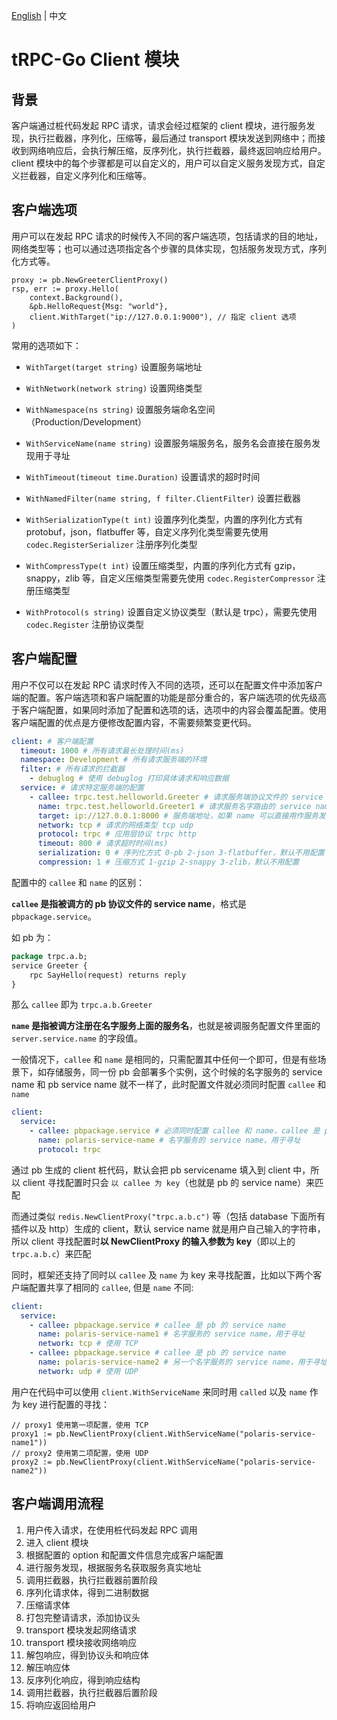[English](README.md) | 中文
# tRPC-Go Client 模块


## 背景

客户端通过桩代码发起 RPC 请求，请求会经过框架的 client 模块，进行服务发现，执行拦截器，序列化，压缩等，最后通过 transport 模块发送到网络中；而接收到网络响应后，会执行解压缩，反序列化，执行拦截器，最终返回响应给用户。client 模块中的每个步骤都是可以自定义的，用户可以自定义服务发现方式，自定义拦截器，自定义序列化和压缩等。

## 客户端选项

用户可以在发起 RPC 请求的时候传入不同的客户端选项，包括请求的目的地址，网络类型等；也可以通过选项指定各个步骤的具体实现，包括服务发现方式，序列化方式等。

```golang
proxy := pb.NewGreeterClientProxy()
rsp, err := proxy.Hello(
    context.Background(),
    &pb.HelloRequest{Msg: "world"},
    client.WithTarget("ip://127.0.0.1:9000"), // 指定 client 选项
)
```

常用的选项如下：

- `WithTarget(target string)` 设置服务端地址

- `WithNetwork(network string)` 设置网络类型

- `WithNamespace(ns string)` 设置服务端命名空间（Production/Development）

- `WithServiceName(name string)` 设置服务端服务名，服务名会直接在服务发现用于寻址

- `WithTimeout(timeout time.Duration)` 设置请求的超时时间

- `WithNamedFilter(name string, f filter.ClientFilter)` 设置拦截器

- `WithSerializationType(t int)` 设置序列化类型，内置的序列化方式有 protobuf，json，flatbuffer 等，自定义序列化类型需要先使用 `codec.RegisterSerializer` 注册序列化类型

- `WithCompressType(t int)` 设置压缩类型，内置的序列化方式有 gzip，snappy，zlib 等，自定义压缩类型需要先使用 `codec.RegisterCompressor` 注册压缩类型

- `WithProtocol(s string)` 设置自定义协议类型（默认是 trpc），需要先使用 `codec.Register` 注册协议类型

## 客户端配置

用户不仅可以在发起 RPC 请求时传入不同的选项，还可以在配置文件中添加客户端的配置。客户端选项和客户端配置的功能是部分重合的，客户端选项的优先级高于客户端配置，如果同时添加了配置和选项的话，选项中的内容会覆盖配置。使用客户端配置的优点是方便修改配置内容，不需要频繁变更代码。

```yaml
client: # 客户端配置
  timeout: 1000 # 所有请求最长处理时间(ms)
  namespace: Development # 所有请求服务端的环境
  filter: # 所有请求的拦截器
    - debuglog # 使用 debuglog 打印具体请求和响应数据
  service: # 请求特定服务端的配置
    - callee: trpc.test.helloworld.Greeter # 请求服务端协议文件的 service name, 如果 callee 和下面的 name 一样，那只需要配置其中之一即可
      name: trpc.test.helloworld.Greeter1 # 请求服务名字路由的 service name
      target: ip://127.0.0.1:8000 # 服务端地址，如果 name 可以直接用作服务发现，则可以不用配置，例如 ip://ip:port， polaris://servicename
      network: tcp # 请求的网络类型 tcp udp
      protocol: trpc # 应用层协议 trpc http
      timeout: 800 # 请求超时时间(ms)
      serialization: 0 # 序列化方式 0-pb 2-json 3-flatbuffer，默认不用配置
      compression: 1 # 压缩方式 1-gzip 2-snappy 3-zlib，默认不用配置
```

配置中的 `callee` 和 `name` 的区别：

**`callee` 是指被调方的 pb 协议文件的 service name**，格式是 `pbpackage.service`。

如 pb 为：

```protobuf
package trpc.a.b;
service Greeter {
    rpc SayHello(request) returns reply
}
```

那么 `callee` 即为 `trpc.a.b.Greeter`

**`name` 是指被调方注册在名字服务上面的服务名**，也就是被调服务配置文件里面的 `server.service.name` 的字段值。

一般情况下，`callee` 和 `name` 是相同的，只需配置其中任何一个即可，但是有些场景下，如存储服务，同一份 pb 会部署多个实例，这个时候的名字服务的 service name 和 pb service name 就不一样了，此时配置文件就必须同时配置 `callee` 和 `name`

```yaml
client:
  service:
    - callee: pbpackage.service # 必须同时配置 callee 和 name，callee 是 pb 的 service name，用于匹配 client proxy 和配置
      name: polaris-service-name # 名字服务的 service name，用于寻址
      protocol: trpc
```

通过 pb 生成的 client 桩代码，默认会把 pb servicename 填入到 client 中，所以 client 寻找配置时只会 `以 callee 为 key`（也就是 pb 的 service name）来匹配

而通过类似 `redis.NewClientProxy("trpc.a.b.c")` 等（包括 database 下面所有插件以及 http）生成的 client，默认 service name 就是用户自己输入的字符串，所以 client 寻找配置时**以 NewClientProxy 的输入参数为 key**（即以上的 `trpc.a.b.c`）来匹配

同时，框架还支持了同时以 `callee` 及 `name` 为 key 来寻找配置，比如以下两个客户端配置共享了相同的 `callee`, 但是 `name` 不同:

```yaml
client:
  service:
    - callee: pbpackage.service # callee 是 pb 的 service name
      name: polaris-service-name1 # 名字服务的 service name，用于寻址
      network: tcp # 使用 TCP
    - callee: pbpackage.service # callee 是 pb 的 service name
      name: polaris-service-name2 # 另一个名字服务的 service name，用于寻址
      network: udp # 使用 UDP
```

用户在代码中可以使用 `client.WithServiceName` 来同时用 `called` 以及 `name` 作为 key 进行配置的寻找：

```golang
// proxy1 使用第一项配置，使用 TCP
proxy1 := pb.NewClientProxy(client.WithServiceName("polaris-service-name1"))
// proxy2 使用第二项配置，使用 UDP
proxy2 := pb.NewClientProxy(client.WithServiceName("polaris-service-name2"))
```

## 客户端调用流程

1. 用户传入请求，在使用桩代码发起 RPC 调用
2. 进入 client 模块
3. 根据配置的 option 和配置文件信息完成客户端配置
4. 进行服务发现，根据服务名获取服务真实地址
5. 调用拦截器，执行拦截器前置阶段
6. 序列化请求体，得到二进制数据
7. 压缩请求体
8. 打包完整请请求，添加协议头
9. transport 模块发起网络请求
10. transport 模块接收网络响应
11. 解包响应，得到协议头和响应体
12. 解压响应体
13. 反序列化响应，得到响应结构
14. 调用拦截器，执行拦截器后置阶段
15. 将响应返回给用户
